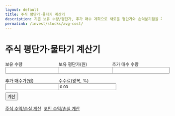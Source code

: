 ```yaml
---
layout: default
title: 주식 평단가·물타기 계산기
description: 기존 보유 수량/평단가, 추가 매수 계획으로 새로운 평단가와 손익분기점을 계산합니다.
permalink: /invest/stocks/avg-cost/
---
```


# 주식 평단가·물타기 계산기

<form id="savg" onsubmit="event.preventDefault();savgCalc();">
  <div style="display:grid;grid-template-columns:repeat(3,minmax(0,1fr));gap:12px">
    <label>보유 수량 <input type="number" id="q1" required></label>
    <label>보유 평단가(원) <input type="number" id="p1" required></label>
    <label>추가 매수 수량 <input type="number" id="q2" required></label>
    <label>추가 매수가(원) <input type="number" id="p2" required></label>
    <label>수수료(왕복, %) <input type="number" id="fee" step="0.01" value="0.03"></label>
  </div>
  <button class="btn" style="margin-top:8px">계산</button>
</form>

<div id="savg-out" class="result-box"></div>

<!-- 교차 링크 2개 -->
<div class="btn-row" style="display:flex;gap:8px;flex-wrap:wrap;margin-top:16px">
  <a class="btn" href="/invest/stocks/pnl/">주식 수익/손실 계산</a>
  <a class="btn ghost" href="/invest/crypto/pnl/">코인 수익/손실 계산</a>
</div>

<script>
const f2 = n => (Math.round(n)).toLocaleString('ko-KR');
function savgCalc(){
  const q1=Number(document.getElementById('q1').value)||0;
  const p1=Number(document.getElementById('p1').value)||0;
  const q2=Number(document.getElementById('q2').value)||0;
  const p2=Number(document.getElementById('p2').value)||0;
  const fee=(Number(document.getElementById('fee').value)||0)/100;
  if(!(q1>=0 && p1>=0 && q2>=0 && p2>=0) || (q1+q2)<=0){ alert('값을 확인해 주세요.'); return; }

  const cost1=q1*p1, cost2=q2*p2;
  const totalQty=q1+q2;
  const totalCost=(cost1+cost2)*(1+fee); // 왕복 수수료 반영 근사
  const newAvg = totalCost/totalQty;

  document.getElementById('savg-out').classList.add('show');
  document.getElementById('savg-out').innerHTML = `
    <div class="card p-3">
      <div class="title">결과</div>
      <ul>
        <li>총 수량: ${f2(totalQty)}</li>
        <li><strong>새 평단가:</strong> ${f2(newAvg)} 원</li>
      </ul>
      <small class="muted">※ 세금/수수료 방식에 따라 차이가 있을 수 있습니다.</small>
    </div>`;
}
</script>
